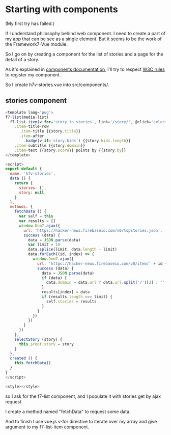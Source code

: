 # Starting with components

(My first try has failed.)

If I understand philosophy behind web component. I need to create a part of my app that can be see as a single element. But it seems to be the work of the Framework7-Vue module.

So I go on by creating a component for the list of stories and a page for the detail of a story.

As it's explained in [components documentation](https://vuejs.org/v2/guide/components.html), I'll try to respect [W3C rules](http://www.w3.org/TR/custom-elements/#concepts) to register my component.

So I create h7v-stories.vue into src/components/.

## stories component

```javascript
<template lang='pug'>
f7-list(media-list)
  f7-list-item(v-for='story in stories', link='/story/', @click='selectStory(story)')
    .item-title-row
      .item-title {{story.title}}
      .item-after
        .badge(v-if='story.kids') {{story.kids.length}}
    .item-subtitle {{story.domain}}
    .item-text {{story.score}} points by {{story.by}}
</template>

<script>
export default {
  name: 'h7v-stories',
  data () {
    return {
      stories: [],
      story: null
    }
  },
  methods: {
    fetchData () {
      var self = this
      var results = []
      window.Dom7.ajax({
        url: 'https://hacker-news.firebaseio.com/v0/topstories.json',
        success (data) {
          data = JSON.parse(data)
          var limit = 10
          data.splice(limit, data.length - limit)
          data.forEach((id, index) => {
            window.Dom7.ajax({
              url: 'https://hacker-news.firebaseio.com/v0/item/' + id + '.json',
              success (data) {
                data = JSON.parse(data)
                if (data) {
                  data.domain = data.url ? data.url.split('/')[2] : ''
                }
                results[index] = data
                if (results.length === limit) {
                  self.stories = results
                }
              }
            })
          })
        }
      })
    },
    selectStory (story) {
      this.$root.story = story
    }
  },
  created () {
    this.fetchData()
  }
}
</script>

<style></style>
```

so I ask for the f7-list component, and I populate it with stories get by ajax request

I create a method named "fetchData" to request some data.

And to finish I use vue.js v-for directive to iterate over my array and give argument to my f7-list-item component.